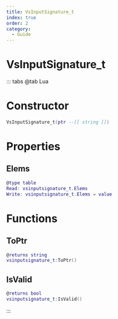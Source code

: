 ```yaml
---
title: VsInputSignature_t
index: true
order: 2
category:
  - Guide
---
```


# VsInputSignature_t

::: tabs
@tab Lua
# Constructor
```lua
VsInputSignature_t(ptr --[[ string ]])
```
# Properties
## Elems 
```lua
@type table
Read: vsinputsignature_t.Elems
Write: vsinputsignature_t.Elems = value
```
# Functions
## ToPtr
```lua
@returns string
vsinputsignature_t:ToPtr()
```
## IsValid
```lua
@returns bool
vsinputsignature_t:IsValid()
```

:::